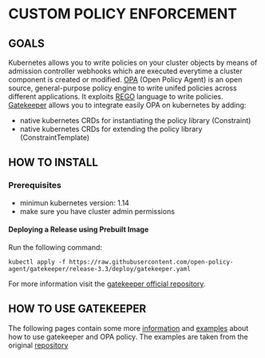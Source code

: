 
CUSTOM POLICY ENFORCEMENT
=====================================
## GOALS 
Kubernetes allows you to write policies on your cluster objects by means of admission controller webhooks which are executed everytime a cluster component is created or modified.
[OPA](https://www.openpolicyagent.org/) (Open Policy Agent) is an open source, general-purpose policy engine to write unifed policies across different applications. It exploits [REGO](https://www.openpolicyagent.org/docs/latest/policy-language/) language to write policies.
[Gatekeeper](https://github.com/open-policy-agent/gatekeeper) allows you to integrate easily OPA on kubernetes by adding:
 - native kubernetes CRDs for instantiating the policy library (Constraint)
 - native kubernetes CRDs for extending the policy library (ConstraintTemplate)


## HOW TO INSTALL
### Prerequisites 

- minimun kubernetes version: 1.14
- make sure you have cluster admin permissions
#### Deploying a Release using Prebuilt Image
Run the following command:

    kubectl apply -f https://raw.githubusercontent.com/open-policy-agent/gatekeeper/release-3.3/deploy/gatekeeper.yaml
For more information visit the [gatekeeper official repository](https://github.com/open-policy-agent/gatekeeper).

## HOW TO USE GATEKEEPER

The following pages contain some more [information](../../policies/README.md) and [examples](./examples) about how to use gatekeeper and OPA policy.
The examples are taken from the original [repository](https://open-policy-agent.github.io/gatekeeper/website/docs/howto/)
